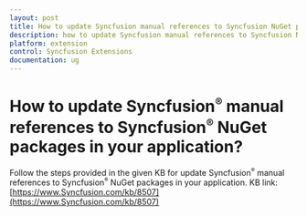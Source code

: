 ```yaml
---
layout: post
title: How to update Syncfusion manual references to Syncfusion NuGet packages in your application | Extension | Syncfusion
description: how to update Syncfusion manual references to Syncfusion NuGet packages in your application?
platform: extension
control: Syncfusion Extensions
documentation: ug
---
```


# How to update Syncfusion<sup style="font-size:70%">&reg;</sup> manual references to Syncfusion<sup style="font-size:70%">&reg;</sup> NuGet packages in your application?

Follow the steps provided in the given KB for update Syncfusion<sup style="font-size:70%">&reg;</sup> manual references to Syncfusion<sup style="font-size:70%">&reg;</sup> NuGet packages in your application. KB link: [https://www.Syncfusion.com/kb/8507](https://www.Syncfusion.com/kb/8507)

